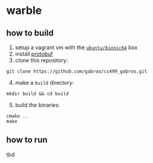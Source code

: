 # warble

## how to build
1. setup a vagrant vm with the [`ubuntu/bionic64`](https://app.vagrantup.com/ubuntu/boxes/bionic64) box
2. install [protobuf](https://github.com/protocolbuffers/protobuf/tree/master/src) 
3. clone this repository:
```
git clone https://github.com/gabroo/cs499_gabroo.git
```
4. make a `build` directory:
```
mkdir build && cd build
```
5. build the binaries:
```
cmake ..
make
```

## how to run
tbd
